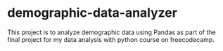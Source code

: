 # demographic-data-analyzer
This project is to analyze demographic data using Pandas as part of the final project for my data analysis with python course on freecodecamp.
